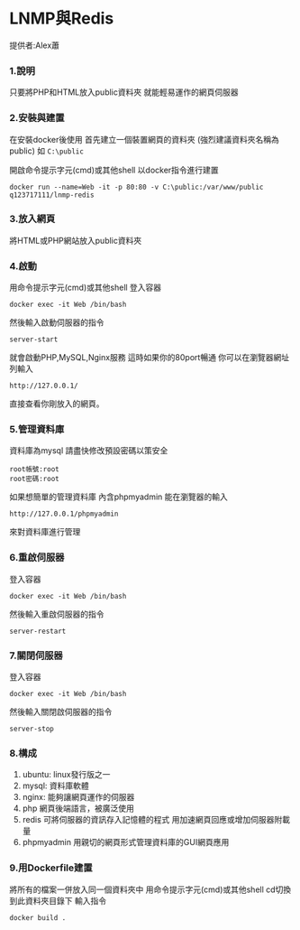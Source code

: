 # LNMP與Redis

提供者:Alex蕭
### 1.說明
只要將PHP和HTML放入public資料夾
就能輕易運作的網頁伺服器
### 2.安裝與建置
在安裝docker後使用
首先建立一個裝置網頁的資料夾
(強烈建議資料夾名稱為public)
如 ``` C:\public ```

開啟命令提示字元(cmd)或其他shell
以docker指令進行建置
``` 
docker run --name=Web -it -p 80:80 -v C:\public:/var/www/public q123717111/lnmp-redis
```
### 3.放入網頁
將HTML或PHP網站放入public資料夾
### 4.啟動
用命令提示字元(cmd)或其他shell
登入容器
```
docker exec -it Web /bin/bash
``` 
然後輸入啟動伺服器的指令
```
server-start
``` 
就會啟動PHP,MySQL,Nginx服務
這時如果你的80port暢通
你可以在瀏覽器網址列輸入
```
http://127.0.0.1/
```
直接查看你剛放入的網頁。

### 5.管理資料庫

資料庫為mysql
請盡快修改預設密碼以策安全

```
root帳號:root
root密碼:root
```

如果想簡單的管理資料庫
內含phpmyadmin
能在瀏覽器的輸入

```
http://127.0.0.1/phpmyadmin
```

來對資料庫進行管理

### 6.重啟伺服器
登入容器
```
docker exec -it Web /bin/bash
``` 
然後輸入重啟伺服器的指令
```
server-restart
``` 

### 7.關閉伺服器

登入容器
```
docker exec -it Web /bin/bash
``` 
然後輸入關閉啟伺服器的指令

```
server-stop
``` 

### 8.構成
1. ubuntu:
linux發行版之一
2. mysql:
資料庫軟體
3. nginx:
能夠讓網頁運作的伺服器
4. php
網頁後端語言，被廣泛使用
5. redis
可將伺服器的資訊存入記憶體的程式
用加速網頁回應或增加伺服器附載量
6. phpmyadmin
用親切的網頁形式管理資料庫的GUI網頁應用

### 9.用Dockerfile建置
將所有的檔案一併放入同一個資料夾中
用命令提示字元(cmd)或其他shell
cd切換到此資料夾目錄下
輸入指令

```
docker build .
```